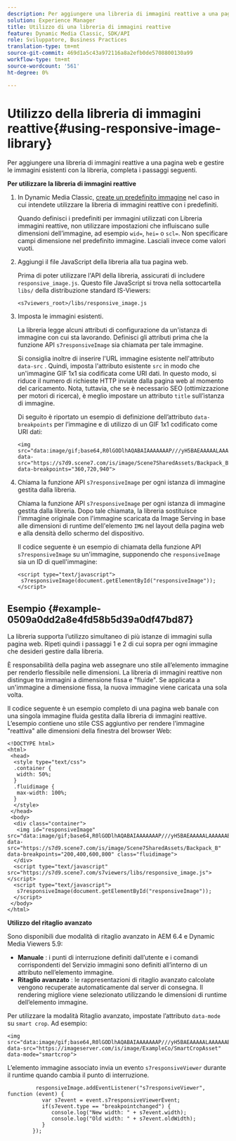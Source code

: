 ```yaml
---
description: Per aggiungere una libreria di immagini reattive a una pagina web e gestire le immagini esistenti con la libreria, completa i passaggi seguenti.
solution: Experience Manager
title: Utilizzo di una libreria di immagini reattive
feature: Dynamic Media Classic, SDK/API
role: Sviluppatore, Business Practices
translation-type: tm+mt
source-git-commit: 469d1a5c43a972116a8a2efb0de5708800130a99
workflow-type: tm+mt
source-wordcount: '561'
ht-degree: 0%

---
```



# Utilizzo della libreria di immagini reattive{#using-responsive-image-library}

Per aggiungere una libreria di immagini reattive a una pagina web e gestire le immagini esistenti con la libreria, completa i passaggi seguenti.

**Per utilizzare la libreria di immagini reattive**

1. In Dynamic Media Classic, [create un predefinito immagine](https://experienceleague.adobe.com/docs/dynamic-media-classic/using/image-sizing/setting-image-presets.html#image-sizing) nel caso in cui intendete utilizzare la libreria di immagini reattive con i predefiniti.

   Quando definisci i predefiniti per immagini utilizzati con Libreria immagini reattive, non utilizzare impostazioni che influiscano sulle dimensioni dell’immagine, ad esempio `wid=`, `hei=` o `scl=`. Non specificare campi dimensione nel predefinito immagine. Lasciali invece come valori vuoti.
1. Aggiungi il file JavaScript della libreria alla tua pagina web.

   Prima di poter utilizzare l&#39;API della libreria, assicurati di includere `responsive_image.js`. Questo file JavaScript si trova nella sottocartella `libs/` della distribuzione standard IS-Viewers:

   `<s7viewers_root>/libs/responsive_image.js`
1. Imposta le immagini esistenti.

   La libreria legge alcuni attributi di configurazione da un&#39;istanza di immagine con cui sta lavorando. Definisci gli attributi prima che la funzione API `s7responsiveImage` sia chiamata per tale immagine.

   Si consiglia inoltre di inserire l&#39;URL immagine esistente nell&#39;attributo `data-src` . Quindi, imposta l&#39;attributo esistente `src` in modo che un&#39;immagine GIF 1x1 sia codificata come URI dati. In questo modo, si riduce il numero di richieste HTTP inviate dalla pagina web al momento del caricamento. Nota, tuttavia, che se è necessario SEO (ottimizzazione per motori di ricerca), è meglio impostare un attributo `title` sull’istanza di immagine.

   Di seguito è riportato un esempio di definizione dell’attributo `data-breakpoints` per l’immagine e di utilizzo di un GIF 1x1 codificato come URI dati:

   ```
   <img src="data:image/gif;base64,R0lGODlhAQABAIAAAAAAAP///yH5BAEAAAAALAAAAAABAAEAAAIBRAA7" data-src="https://s7d9.scene7.com/is/image/Scene7SharedAssets/Backpack_B" data-breakpoints="360,720,940">
   ```

1. Chiama la funzione API `s7responsiveImage` per ogni istanza di immagine gestita dalla libreria.

   Chiama la funzione API `s7responsiveImage` per ogni istanza di immagine gestita dalla libreria. Dopo tale chiamata, la libreria sostituisce l&#39;immagine originale con l&#39;immagine scaricata da Image Serving in base alle dimensioni di runtime dell&#39;elemento `IMG` nel layout della pagina web e alla densità dello schermo del dispositivo.

   Il codice seguente è un esempio di chiamata della funzione API `s7responsiveImage` su un&#39;immagine, supponendo che `responsiveImage` sia un ID di quell&#39;immagine:

   ```
   <script type="text/javascript"> 
    s7responsiveImage(document.getElementById("responsiveImage")); 
   </script>
   ```

## Esempio {#example-0509a0dd2a8e4fd58b5d39a0df47bd87}

La libreria supporta l’utilizzo simultaneo di più istanze di immagini sulla pagina web. Ripeti quindi i passaggi 1 e 2 di cui sopra per ogni immagine che desideri gestire dalla libreria.

È responsabilità della pagina web assegnare uno stile all’elemento immagine per renderlo flessibile nelle dimensioni. La libreria di immagini reattive non distingue tra immagini a dimensione fissa e &quot;fluide&quot;. Se applicata a un&#39;immagine a dimensione fissa, la nuova immagine viene caricata una sola volta.

Il codice seguente è un esempio completo di una pagina web banale con una singola immagine fluida gestita dalla libreria di immagini reattive. L’esempio contiene uno stile CSS aggiuntivo per rendere l’immagine &quot;reattiva&quot; alle dimensioni della finestra del browser Web:

```
<!DOCTYPE html> 
<html> 
 <head> 
  <style type="text/css"> 
  .container { 
   width: 50%; 
  } 
  .fluidimage { 
   max-width: 100%; 
  } 
  </style> 
 </head> 
 <body> 
  <div class="container"> 
   <img id="responsiveImage" src="data:image/gif;base64,R0lGODlhAQABAIAAAAAAAP///yH5BAEAAAAALAAAAAABAAEAAAIBRAA7" data-src="https://s7d9.scene7.com/is/image/Scene7SharedAssets/Backpack_B" data-breakpoints="200,400,600,800" class="fluidimage"> 
  </div> 
  <script type="text/javascript" src="https://s7d9.scene7.com/s7viewers/libs/responsive_image.js"></script> 
  <script type="text/javascript"> 
   s7responsiveImage(document.getElementById("responsiveImage")); 
  </script> 
 </body> 
</html>
```

**Utilizzo del ritaglio avanzato**

Sono disponibili due modalità di ritaglio avanzato in AEM 6.4 e Dynamic Media Viewers 5.9:

* **Manuale** : i punti di interruzione definiti dall’utente e i comandi corrispondenti del Servizio immagini sono definiti all’interno di un attributo nell’elemento immagine.
* **Ritaglio avanzato** : le rappresentazioni di ritaglio avanzato calcolate vengono recuperate automaticamente dal server di consegna. Il rendering migliore viene selezionato utilizzando le dimensioni di runtime dell’elemento immagine.

Per utilizzare la modalità Ritaglio avanzato, impostate l’attributo `data-mode` su `smart crop`. Ad esempio:

```
<img 
src="data:image/gif;base64,R0lGODlhAQABAIAAAAAAAP///yH5BAEAAAAALAAAAAABAAEAAAIBRAA7" 
data-src="https://imageserver.com/is/image/ExampleCo/SmartCropAsset" 
data-mode="smartcrop">
```

L’elemento immagine associato invia un evento `s7responsiveViewer` durante il runtime quando cambia il punto di interruzione.

```
         responsiveImage.addEventListener("s7responsiveViewer", function (event) { 
           var s7event = event.s7responsiveViewerEvent; 
           if(s7event.type == "breakpointchanged") { 
              console.log("New width: " + s7event.width); 
              console.log("Old width: " + s7event.oldWidth); 
           } 
        });
```
